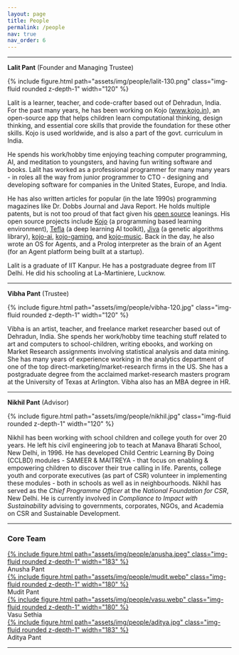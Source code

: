 ```yaml
---
layout: page
title: People
permalink: /people
nav: true
nav_order: 6
---
```


---

**Lalit Pant** (Founder and Managing Trustee)

<div class="float-right ml-5 mb-1 text-center">
  {% include figure.html path="assets/img/people/lalit-130.png" class="img-fluid rounded z-depth-1" width="120" %}
</div>

Lalit is a learner, teacher, and code-crafter based out of Dehradun, India. For the past many years, he has been working on Kojo (www.kojo.in), an open-source app that helps children learn computational thinking, design thinking, and essential core skills that provide the foundation for these other skills. Kojo is used worldwide, and is also a part of the govt. curriculum in India.

He spends his work/hobby time enjoying teaching computer programming, AI, and meditation to youngsters, and having fun writing software and books. 
Lalit has worked as a professional programmer for many many years - in roles all the way from junior programmer to CTO - designing and developing software for companies in the United States, Europe, and India. 

He has also written articles for popular (in the late 1990s) programming magazines like Dr. Dobbs Journal and Java Report. He holds multiple patents, but is not too proud of that fact given his [open source](http://www.opensource.org/docs/osd) leanings. His open source projects include [Kojo](https://www.kogics.net/kojo) (a programming based learning environment), [Tefla](https://github.com/litan/tefla) (a deep learning AI toolkit), [Jiva](https://github.com/litan/jiva-ng) (a genetic algorithms library), [kojo-ai](https://github.com/litan/kojo-ai-3), [kojo-gaming](https://github.com/litan/kojo-gaming), and [kojo-music](https://github.com/litan/kojo-music).
Back in the day, he also wrote an OS for Agents, and a Prolog interpreter as the brain of an Agent (for an Agent platform being built at a startup).

Lalit is a graduate of IIT Kanpur. He has a postgraduate degree from IIT Delhi. He did his schooling at La-Martiniere, Lucknow.

---

**Vibha Pant** (Trustee)

<div class="float-right ml-5 mb-1 text-center">
  {% include figure.html path="assets/img/people/vibha-120.jpg" class="img-fluid rounded z-depth-1" width="120" %}
</div>

Vibha is an artist, teacher, and freelance market researcher based out of Dehradun, India. She spends her work/hobby time teaching stuff related to art and computers to school-children, writing ebooks, and working on Market Research assignments involving statistical analysis and data mining. She has many years of experience working in the analytics department of one of the top direct-marketing/market-research firms in the US. She has a postgraduate degree from the acclaimed market-research masters program at the University of Texas at Arlington. Vibha also has an MBA degree in HR.

---

**Nikhil Pant** (Advisor)

<div class="float-right ml-5 mb-1 text-center">
  {% include figure.html path="assets/img/people/nikhil.jpg" class="img-fluid rounded z-depth-1" width="120" %}
</div>

Nikhil has been working with school children and college youth for over 20 years. He left his civil engineering job to teach at Manava Bharati School, New Delhi, in 1996. He has developed Child Centric Learning By Doing (CCLBD) modules - SAMEER & MAITREYA - that focus on enabling & empowering children to discover their true calling in life. Parents, college youth and corporate executives (as part of CSR) volunteer in implementing these modules - both in schools as well as in neighbourhoods. Nikhil has served as the *Chief Programme Officer* at the *National Foundation for CSR*, New Delhi. He is currently involved in *Compliance to Impact with Sustainability* advising to governments, corporates, NGOs, and Academia on CSR and Sustainable Development.

---

### Core Team

<div class="row mt-5 ">
    <div class="col text-center">
      <a href="https://www.linkedin.com/in/anusha-pant/">
        {% include figure.html path="assets/img/people/anusha.jpeg" class="img-fluid rounded z-depth-1" width="183" %}
      </a>
      <div class="caption">
        Anusha Pant
      </div>
    </div>
    <div class="col text-center">
      <a href="https://www.linkedin.com/in/mudit-pant-48a578113/">
        {% include figure.html path="assets/img/people/mudit.webp" class="img-fluid rounded z-depth-1" width="180" %}
      </a>
      <div class="caption">
        Mudit Pant
      </div>
    </div>
    <div class="col text-center">
      <a href="https://www.linkedin.com/in/vasusethia/">
        {% include figure.html path="assets/img/people/vasu.webp" class="img-fluid rounded z-depth-1" width="180" %}
      </a>
      <div class="caption">
        Vasu Sethia
      </div>
    </div>
    <div class="col text-center">
      <a href="https://github.com/cerealkiiller">
        {% include figure.html path="assets/img/people/aditya.jpg" class="img-fluid rounded z-depth-1" width="183" %}
      </a>
      <div class="caption">
        Aditya Pant
      </div>
    </div>
</div>

---